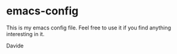 # emacs-config

This is my emacs config file. Feel free to use it if you find anything interesting in it.

Davide
